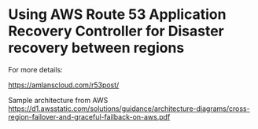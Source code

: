 # Using AWS Route 53 Application Recovery Controller for Disaster recovery between regions  

For more details: 

https://amlanscloud.com/r53post/

Sample architecture from AWS
https://d1.awsstatic.com/solutions/guidance/architecture-diagrams/cross-region-failover-and-graceful-failback-on-aws.pdf
